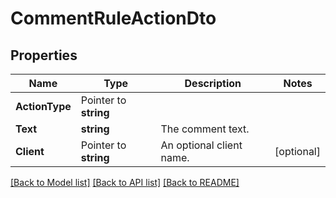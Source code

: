 # CommentRuleActionDto

## Properties

Name | Type | Description | Notes
------------ | ------------- | ------------- | -------------
**ActionType** | Pointer to **string** |  | 
**Text** | **string** | The comment text. | 
**Client** | Pointer to **string** | An optional client name. | [optional] 

[[Back to Model list]](../README.md#documentation-for-models) [[Back to API list]](../README.md#documentation-for-api-endpoints) [[Back to README]](../README.md)


